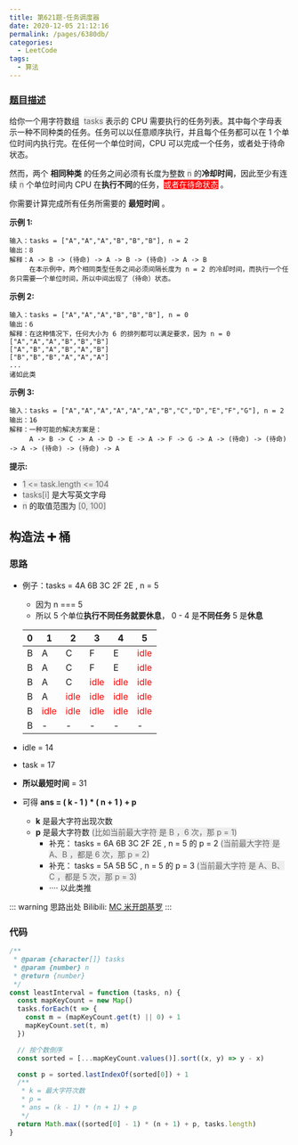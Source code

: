```yaml
---
title: 第621题-任务调度器
date: 2020-12-05 21:12:16
permalink: /pages/6380db/
categories:
  - LeetCode
tags:
  - 算法
---
```


### [题目描述](https://leetcode-cn.com/problems/task-scheduler/)

给你一个用字符数组  <font style="background: #eee; color: #666;">tasks</font> 表示的 CPU 需要执行的任务列表。其中每个字母表示一种不同种类的任务。任务可以以任意顺序执行，并且每个任务都可以在 1 个单位时间内执行完。在任何一个单位时间，CPU 可以完成一个任务，或者处于待命状态。

然而，两个 **相同种类** 的任务之间必须有长度为整数 <font style="background: #eee; color: #666;">n</font> 的**冷却时间**，因此至少有连续 <font style="background: #eee; color: #666;">n</font> 个单位时间内 CPU 在**执行不同**的任务，<font style="background: #f00; color: #fff;">或者在待命状态</font> 。

你需要计算完成所有任务所需要的 **最短时间** 。

**示例 1:**

```
输入：tasks = ["A","A","A","B","B","B"], n = 2
输出：8
解释：A -> B -> (待命) -> A -> B -> (待命) -> A -> B
     在本示例中，两个相同类型任务之间必须间隔长度为 n = 2 的冷却时间，而执行一个任务只需要一个单位时间，所以中间出现了（待命）状态。
```

<!-- more -->

**示例 2:**

```
输入：tasks = ["A","A","A","B","B","B"], n = 0
输出：6
解释：在这种情况下，任何大小为 6 的排列都可以满足要求，因为 n = 0
["A","A","A","B","B","B"]
["A","B","A","B","A","B"]
["B","B","B","A","A","A"]
...
诸如此类
```

**示例 3:**

```
输入：tasks = ["A","A","A","A","A","A","B","C","D","E","F","G"], n = 2
输出：16
解释：一种可能的解决方案是：
     A -> B -> C -> A -> D -> E -> A -> F -> G -> A -> (待命) -> (待命) -> A -> (待命) -> (待命) -> A
```

**提示:**

- <font style="background: #eee; color: #666;">1 <= task.length <= 104</font>
- <font style="background: #eee; color: #666;">tasks[i]</font> 是大写英文字母
- <font style="background: #eee; color: #666;">n</font> 的取值范围为 <font style="background: #eee; color: #666;">[0, 100]</font>

## 构造法 ➕ 桶

### 思路

- 例子：tasks = 4A 6B 3C 2F 2E , n = 5

  - 因为 n === 5
  - 所以 5 个单位**执行不同任务就要休息**， 0 - 4 是**不同任务** 5 是**休息**

  | 0   | 1                                      | 2                                      | 3                                      | 4                                      | 5                                      |
  | --- | -------------------------------------- | -------------------------------------- | -------------------------------------- | -------------------------------------- | -------------------------------------- |
  | B   | A                                      | C                                      | F                                      | E                                      | <font style="color: #f00;">idle</font> |
  | B   | A                                      | C                                      | F                                      | E                                      | <font style="color: #f00;">idle</font> |
  | B   | A                                      | C                                      | <font style="color: #f00;">idle</font> | <font style="color: #f00;">idle</font> | <font style="color: #f00;">idle</font> |
  | B   | A                                      | <font style="color: #f00;">idle</font> | <font style="color: #f00;">idle</font> | <font style="color: #f00;">idle</font> | <font style="color: #f00;">idle</font> |
  | B   | <font style="color: #f00;">idle</font> | <font style="color: #f00;">idle</font> | <font style="color: #f00;">idle</font> | <font style="color: #f00;">idle</font> | <font style="color: #f00;">idle</font> |
  | B   | -                                      | -                                      | -                                      | -                                      | -                                      |

- idle = 14
- task = 17
- **所以最短时间** = 31
- 可得 **ans = ( k - 1 ) \* ( n + 1 ) + p**
  - **k** 是最大字符出现次数
  - **p** 是最大字符数 <font style="background: #eee; color: #666;">(比如当前最大字符 是 B ，6 次，那 p = 1)</font>
    - 补充： tasks = 6A 6B 3C 2F 2E , n = 5 的 p = 2 <font style="background: #eee; color: #666;">(当前最大字符 是 A、B ，都是 6 次，那 p = 2)</font>
    - 补充： tasks = 5A 5B 5C , n = 5 的 p = 3 <font style="background: #eee; color: #666;">(当前最大字符 是 A、B、C ，都是 5 次，那 p = 3)</font>
    - ···· 以此类推

::: warning 思路出处
Bilibili: [MC 米开朗基罗](https://www.bilibili.com/video/BV11t411V7h3?from=search&seid=11723943509843355452)
:::

### 代码

```JavaScript
/**
 * @param {character[]} tasks
 * @param {number} n
 * @return {number}
 */
const leastInterval = function (tasks, n) {
  const mapKeyCount = new Map()
  tasks.forEach(t => {
    const m = (mapKeyCount.get(t) || 0) + 1
    mapKeyCount.set(t, m)
  })

  // 按个数倒序
  const sorted = [...mapKeyCount.values()].sort((x, y) => y - x)

  const p = sorted.lastIndexOf(sorted[0]) + 1
  /**
   * k = 最大字符次数
   * p =
   * ans = (k - 1) * (n + 1) + p
   */
  return Math.max((sorted[0] - 1) * (n + 1) + p, tasks.length)
}
```

